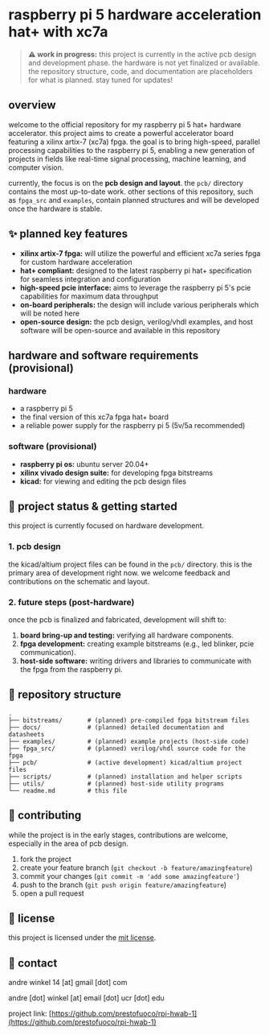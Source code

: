 # raspberry pi 5 hardware acceleration hat+ with xc7a

> **⚠️ work in progress:** this project is currently in the active pcb design and development phase. the hardware is not yet finalized or available. the repository structure, code, and documentation are placeholders for what is planned. stay tuned for updates!

## overview

welcome to the official repository for my raspberry pi 5 hat+ hardware accelerator. this project aims to create a powerful accelerator board featuring a xilinx artix-7 (xc7a) fpga. the goal is to bring high-speed, parallel processing capabilities to the raspberry pi 5, enabling a new generation of projects in fields like real-time signal processing, machine learning, and computer vision.

currently, the focus is on the **pcb design and layout**. the `pcb/` directory contains the most up-to-date work. other sections of this repository, such as `fpga_src` and `examples`, contain planned structures and will be developed once the hardware is stable.

## ✨ planned key features

* **xilinx artix-7 fpga:** will utilize the powerful and efficient xc7a series fpga for custom hardware acceleration
* **hat+ compliant:** designed to the latest raspberry pi hat+ specification for seamless integration and configuration
* **high-speed pcie interface:** aims to leverage the raspberry pi 5's pcie capabilities for maximum data throughput
* **on-board peripherals:** the design will include various peripherals which will be noted here
* **open-source design:** the pcb design, verilog/vhdl examples, and host software will be open-source and available in this repository

## hardware and software requirements (provisional)

### hardware

* a raspberry pi 5
* the final version of this xc7a fpga hat+ board
* a reliable power supply for the raspberry pi 5 (5v/5a recommended)

### software (provisional)

* **raspberry pi os:** ubuntu server 20.04+
* **xilinx vivado design suite:** for developing fpga bitstreams
* **kicad:** for viewing and editing the pcb design files

## 🚀 project status & getting started

this project is currently focused on hardware development.

### 1. pcb design

the kicad/altium project files can be found in the `pcb/` directory. this is the primary area of development right now. we welcome feedback and contributions on the schematic and layout.

### 2. future steps (post-hardware)

once the pcb is finalized and fabricated, development will shift to:

1. **board bring-up and testing:** verifying all hardware components.
2. **fpga development:** creating example bitstreams (e.g., led blinker, pcie communication).
3. **host-side software:** writing drivers and libraries to communicate with the fpga from the raspberry pi.

## 📂 repository structure

```
.
├── bitstreams/       # (planned) pre-compiled fpga bitstream files
├── docs/             # (planned) detailed documentation and datasheets
├── examples/         # (planned) example projects (host-side code)
├── fpga_src/         # (planned) verilog/vhdl source code for the fpga
├── pcb/              # (active development) kicad/altium project files
├── scripts/          # (planned) installation and helper scripts
├── utils/            # (planned) host-side utility programs
└── readme.md         # this file
```

## 🤝 contributing

while the project is in the early stages, contributions are welcome, especially in the area of pcb design.

1. fork the project
2. create your feature branch (`git checkout -b feature/amazingfeature`)
3. commit your changes (`git commit -m 'add some amazingfeature'`)
4. push to the branch (`git push origin feature/amazingfeature`)
5. open a pull request

## 📄 license

this project is licensed under the [mit license](LICENSE).

## 📧 contact

andre winkel 14 [at] gmail [dot] com

andre [dot] winkel [at] email [dot] ucr [dot] edu

project link: [https://github.com/prestofuoco/rpi-hwab-1](https://github.com/prestofuoco/rpi-hwab-1)
